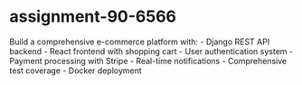 # assignment-90-6566
Build a comprehensive e-commerce platform with: - Django REST API backend - React frontend with shopping cart - User authentication system - Payment processing with Stripe - Real-time notifications - Comprehensive test coverage - Docker deployment

